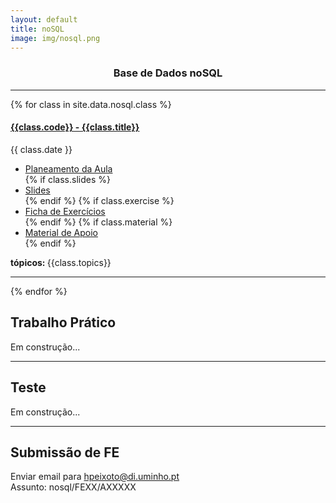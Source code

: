 ```yaml
---
layout: default
title: noSQL
image: img/nosql.png
---
```


<h3 style="text-align:center;">Base de Dados noSQL</h3>

---

{% for class in site.data.nosql.class %}

<h4> <a href="" target="_blank">{{class.code}} - {{class.title}}</a></h4>   
<i class="fa fa-calendar"></i> {{ class.date }} 
<ul>
    <li> <a href="{{ class.plan }}" target='_blank'> Planeamento da Aula </a></li>
    {% if class.slides %} 
        <li> <a href="{{ class.slides }}" target='_blank'> Slides </a> </li>
    {% endif %}
    {% if class.exercise %} 
        <li> <a href="{{ class.exercise }}" target='_blank'> Ficha de Exercícios </a> </li>
    {% endif %}
    {% if class.material %} 
        <li> <a href="{{ class.material }}" target='_blank'> Material de Apoio </a> </li>
    {% endif %}
</ul>  
<strong> tópicos: </strong> {{class.topics}} 

---

{% endfor %}
<h2>Trabalho Prático</h2>
<p> Em construção... </p>

---

<h2>Teste</h2>
<p> Em construção... </p>

---

<h2> Submissão de FE</h2>
<p> <i class="fa fa-envelope"></i>  Enviar email para <a href="mailto:hpeixoto@di.uminho.pt?subject=nosql/FEXX/AXXXXX">hpeixoto@di.uminho.pt</a> <br>
Assunto: nosql/FEXX/AXXXXX </p>